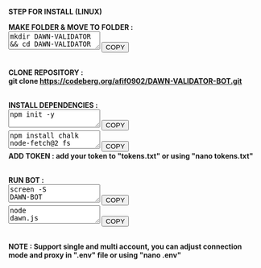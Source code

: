 <b>STEP FOR INSTALL (LINUX)<b>

<b>MAKE FOLDER & MOVE TO FOLDER :<b>
<br><textarea id="text-copy" class="form-copy">mkdir DAWN-VALIDATOR && cd DAWN-VALIDATOR</textarea>
<button class="btn btn-copy btn-circle">
    COPY
</button>

<br><b>CLONE REPOSITORY :<b>
<br>git clone https://codeberg.org/afif0902/DAWN-VALIDATOR-BOT.git

<br><b>INSTALL DEPENDENCIES :<b>
<br><textarea id="text-copy" class="form-copy">npm init -y</textarea>
<button class="btn btn-copy btn-circle">
    COPY
</button>
<br><textarea id="text-copy" class="form-copy">npm install chalk node-fetch@2 fs</textarea>
<button class="btn btn-copy btn-circle">
    COPY
</button>
<br>ADD TOKEN : add your token to "tokens.txt" or using "nano tokens.txt"

<br><b>RUN BOT :<b>
<br><textarea id="text-copy" class="form-copy">screen -S DAWN-BOT</textarea>
<button class="btn btn-copy btn-circle">
    COPY
</button>
<br><textarea id="text-copy" class="form-copy">node dawn.js</textarea>
<button class="btn btn-copy btn-circle">
    COPY
</button>

<br><b>NOTE :<b> Support single and multi account, you can adjust connection mode and proxy in ".env" file or using "nano .env"